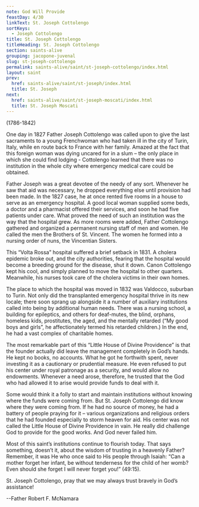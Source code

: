 ```yaml
---
note: God Will Provide
feastDay: 4/30
linkText: St. Joseph Cottolengo
sortKeys:
  - Joseph Cottolengo
title: St. Joseph Cottolengo
titleHeading: St. Joseph Cottolengo
section: saints-alive
grouping: jacopone-juvenal
slug: st-joseph-cottolengo
permalink: saints-alive/saint/st-joseph-cottolengo/index.html
layout: saint
prev:
  href: saints-alive/saint/st-joseph/index.html
  title: St. Joseph
next:
  href: saints-alive/saint/st-joseph-moscati/index.html
  title: St. Joseph Moscati
---
```

(1786-1842)

One day in 1827 Father Joseph Cottolengo was called upon to give the last sacraments to a young Frenchwoman who had taken ill in the city of Turin, Italy, while en route back to France with her family. Amazed at the fact that this foreign woman was dying uncared for in a slum – the only place in which she could find lodging - Cottolengo learned that there was no institution in the whole city where emergency medical care could be obtained.

Father Joseph was a great devotee of the needy of any sort. Whenever he saw that aid was necessary, he dropped everything else until provision had been made. In the 1827 case, he at once rented five rooms in a house to serve as an emergency hospital. A good local woman supplied some beds, a doctor and a pharmacist offered their services, and soon he had five patients under care. What proved the need of such an institution was the way that the hospital grew. As more rooms were added, Father Cottolengo gathered and organized a permanent nursing staff of men and women. He called the men the Brothers of St. Vincent. The women he formed into a nursing order of nuns, the Vincentian Sisters.

This “Volta Rossa” hospital suffered a brief setback in 1831. A cholera epidemic broke out, and the city authorities, fearing that the hospital would become a breeding ground for the disease, shut it down. Canon Cottolengo kept his cool, and simply planned to move the hospital to other quarters. Meanwhile, his nurses took care of the cholera victims in their own homes.

The place to which the hospital was moved in 1832 was Valdocco, suburban to Turin. Not only did the transplanted emergency hospital thrive in its new locale; there soon sprang up alongside it a number of auxiliary institutions called into being by additional human needs. There was a nursing school, a building for epileptics, and others for deaf-mutes, the blind, orphans, homeless kids, prostitutes, the aged, and the mentally retarded (“My good boys and girls”, he affectionately termed his retarded children.) In the end, he had a vast complex of charitable homes.

The most remarkable part of this “Little House of Divine Providence” is that the founder actually did leave the management completely in God’s hands. He kept no books, no accounts. What he got he forthwith spent, never investing it as a cautionary or prudential measure. He even refused to put his center under royal patronage as a security, and would allow no endowments. Whenever a need arose, therefore, he trusted that the God who had allowed it to arise would provide funds to deal with it.

Some would think it a folly to start and maintain institutions without knowing where the funds were coming from. But St. Joseph Cottolengo did know where they were coming from. If he had no source of money, he had a battery of people praying for it – various organizations and religious orders that he had founded especially to storm heaven for aid. His center was not called the Little House of Divine Providence in vain. He really did challenge God to provide for the good works. And God never failed him.

Most of this saint’s institutions continue to flourish today. That says something, doesn’t it, about the wisdom of trusting in a heavenly Father? Remember, it was He who once said to His people through Isaiah: “Can a mother forget her infant, be without tenderness for the child of her womb? Even should she forget I will never forget you!” (49:15).

St. Joseph Cottolengo, pray that we may always trust bravely in God’s assistance!

\--Father Robert F. McNamara